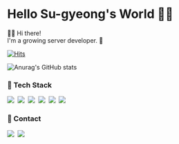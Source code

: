 
<div>
<h1>Hello Su-gyeong's World 💜🤍</h1>

👋🏻 Hi there!
<br> I'm a growing server developer. 🌱


[![Hits](https://hits.seeyoufarm.com/api/count/incr/badge.svg?url=https%3A%2F%2Fgithub.com%2Fahnsugyeong&count_bg=%23BBB2E9&title_bg=%23555555&icon=github.svg&icon_color=%23E7E7E7&title=hits&edge_flat=false)](https://hits.seeyoufarm.com)

![Anurag's GitHub stats](https://github-readme-stats-sigma-five.vercel.app/api?username=ahnsugyeong&count_private=true&show_icons=true&theme=graywhite&hide_title=true&layout=compact) 



</p>
<h3>🩶 Tech Stack</h3>
<p>
    <img src="https://img.shields.io/badge/Spring-6DB33F?style=for-the-badge&logo=spring&logoColor=white"/></a>&nbsp;
    <img src="https://img.shields.io/badge/Java-007396?style=for-the-badge&logo=Java&logoColor=white"/></a>&nbsp;
    <img src="https://img.shields.io/badge/C++-00599C?style=for-the-badge&logo=C%2B%2B&logoColor=white"/></a>&nbsp;
    <img src="https://img.shields.io/badge/Python-3766AB?style=for-the-badge&logo=Python&logoColor=white"/></a>&nbsp;
    <img src="https://img.shields.io/badge/Swift-F05138?style=for-the-badge&logo=swift&logoColor=white"/></a>&nbsp;
    <img src="https://img.shields.io/badge/Kotlin-7F52FF?style=for-the-badge&logo=kotlin&logoColor=white"/></a>&nbsp;

</p>
<h3>🩶 Contact</h3>
<p>
  <a href="https://suddiyo.tistory.com/"><img src="https://img.shields.io/badge/Tech%20Blog-262626?style=flat-square&logo=D-Wave Systems&logoColor=white&link=https://suddiyo.tistory.com"/></a>&nbsp
  <a href="mailto:ahnsugyeong@gmail.com"><img src="https://img.shields.io/badge/Gmail-d14836?style=flat-square&logo=Gmail&logoColor=white&link=mailto:ahnsugyeong@gmail.com"/></a>
</p>

</div>
